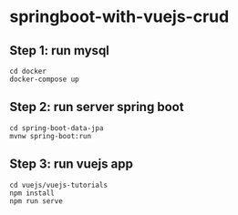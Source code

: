 # springboot-with-vuejs-crud

## Step 1: run mysql
```
cd docker
docker-compose up
```

## Step 2: run server spring boot
```
cd spring-boot-data-jpa
mvnw spring-boot:run
```

## Step 3: run vuejs app
```
cd vuejs/vuejs-tutorials
npm install
npm run serve
```